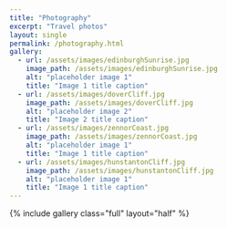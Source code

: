 ```yaml
---
title: "Photography"
excerpt: "Travel photos"
layout: single
permalink: /photography.html
gallery:
  - url: /assets/images/edinburghSunrise.jpg
    image_path: /assets/images/edinburghSunrise.jpg
    alt: "placeholder image 1"
    title: "Image 1 title caption"
  - url: /assets/images/doverCliff.jpg
    image_path: /assets/images/doverCliff.jpg
    alt: "placeholder image 2"
	title: "Image 2 title caption"
  - url: /assets/images/zennorCoast.jpg
    image_path: /assets/images/zennorCoast.jpg
    alt: "placeholder image 1"
	title: "Image 1 title caption"
  - url: /assets/images/hunstantonCliff.jpg
    image_path: /assets/images/hunstantonCliff.jpg
    alt: "placeholder image 1"
    title: "Image 1 title caption"
---
```


{% include gallery class="full" layout="half" %}